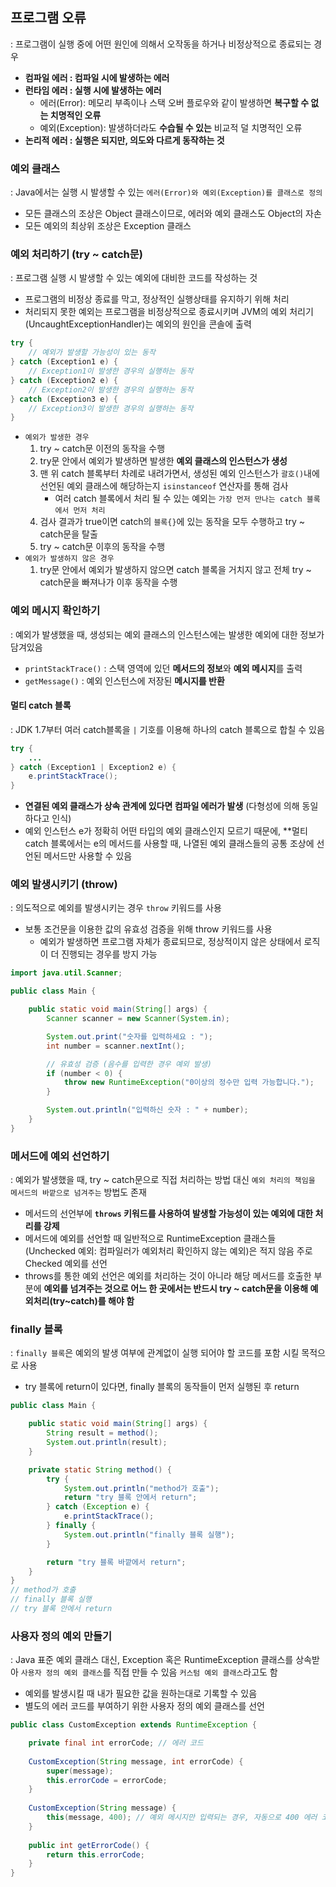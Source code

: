 ## 프로그램 오류
: 프로그램이 실행 중에 어떤 원인에 의해서 오작동을 하거나 비정상적으로 종료되는 경우
- **컴파일 에러 : 컴파일 시에 발생하는 에러**
- **런타임 에러 : 실행 시에 발생하는 에러**
	- 에러(Error): 메모리 부족이나 스택 오버 플로우와 같이 발생하면 **복구할 수 없는 치명적인 오류**
	- 예외(Exception): 발생하더라도 **수습될 수 있는** 비교적 덜 치명적인 오류
- **논리적 에러 : 실행은 되지만, 의도와 다르게 동작하는 것**

### 예외 클래스
: Java에서는 실행 시 발생할 수 있는 `에러(Error)와 예외(Exception)를 클래스로 정의`
- 모든 클래스의 조상은 Object 클래스이므로, 에러와 예외 클래스도 Object의 자손
- 모든 예외의 최상위 조상은 Exception 클래스

### 예외 처리하기 (try ~ catch문)
: 프로그램 실행 시 발생할 수 있는 예외에 대비한 코드를 작성하는 것
- 프로그램의 비정상 종료를 막고, 정상적인 실행상태를 유지하기 위해 처리
- 처리되지 못한 예외는 프로그램을 비정상적으로 종료시키며 JVM의 예외 처리기(UncaughtExceptionHandler)는 예외의 원인을 콘솔에 출력
```Java
try {
    // 예외가 발생할 가능성이 있는 동작
} catch (Exception1 e) {
    // Exception1이 발생한 경우의 실행하는 동작
} catch (Exception2 e) {
    // Exception2이 발생한 경우의 실행하는 동작
} catch (Exception3 e) {
    // Exception3이 발생한 경우의 실행하는 동작
}
```
- `예외가 발생한 경우`
	1. try ~ catch문 이전의 동작을 수행
	2. try문 안에서 예외가 발생하면 발생한 **예외 클래스의 인스턴스가 생성**
	3. 맨 위 catch 블록부터 차례로 내려가면서, 생성된 예외 인스턴스가 `괄호()`내에 선언된 예외 클래스에 해당하는지 `isinstanceof` 연산자를 통해 검사
	    -  여러 catch 블록에서 처리 될 수 있는 예외는 `가장 먼저 만나는 catch 블록에서 먼저 처리`
	4. 검사 결과가 true이면 catch의 `블록{}`에 있는 동작을 모두 수행하고 try ~ catch문을 탈출
	5. try ~ catch문 이후의 동작을 수행
- `예외가 발생하지 않은 경우`
    1. try문 안에서 예외가 발생하지 않으면 catch 블록을 거치지 않고 전체 try ~ catch문을 빠져나가 이후 동작을 수행

### 예외 메시지 확인하기
: 예외가 발생했을 때, 생성되는 예외 클래스의 인스턴스에는 발생한 예외에 대한 정보가 담겨있음
- `printStackTrace()` : 스택 영역에 있던 **메서드의 정보**와 **예외 메시지**를 출력
- `getMessage()` : 예외 인스턴스에 저장된 **메시지를 반환**

#### 멀티 catch 블록
: JDK 1.7부터 여러 catch블록을 `|` 기호를 이용해 하나의 catch 블록으로 합칠 수 있음
```java
try {
    ...
} catch (Exception1 | Exception2 e) {
    e.printStackTrace();
}
```
- **연결된 예외 클래스가 상속 관계에 있다면 컴파일 에러가 발생** (다형성에 의해 동일하다고 인식)
- 예외 인스턴스 e가 정확히 어떤 타입의 예외 클래스인지 모르기 때문에, **멀티 catch 블록에서는 e의 메서드를 사용할 때, 나열된 예외 클래스들의 공통 조상에 선언된 메서드만 사용할 수 있음

### 예외 발생시키기 (throw)
: 의도적으로 예외를 발생시키는 경우 `throw` 키워드를 사용
- 보통 조건문을 이용한 값의 유효성 검증을 위해 throw 키워드를 사용
	- 예외가 발생하면 프로그램 자체가 종료되므로, 정상적이지 않은 상태에서 로직이 더 진행되는 경우를 방지 가능
```Java
import java.util.Scanner;

public class Main {

    public static void main(String[] args) {
        Scanner scanner = new Scanner(System.in);

        System.out.print("숫자를 입력하세요 : ");
        int number = scanner.nextInt();

        // 유효성 검증 (음수를 입력한 경우 예외 발생)
        if (number < 0) {
            throw new RuntimeException("0이상의 정수만 입력 가능합니다.");
        }

        System.out.println("입력하신 숫자 : " + number);
    }
}
```

### 메서드에 예외 선언하기
: 예외가 발생했을 때, try ~ catch문으로 직접 처리하는 방법 대신 `예외 처리의 책임을 메서드의 바깥으로 넘겨주는` 방법도 존재
- 메서드의 선언부에 **`throws` 키워드를 사용하여 발생할 가능성이 있는 예외에 대한 처리를 강제**
- 메서드에 예외를 선언할 때 일반적으로 RuntimeException 클래스들(Unchecked 예외: 컴파일러가 예외처리 확인하지 않는 예외)은 적지 않음 주로 Checked 예외를 선언
- throws를 통한 예외 선언은 예외를 처리하는 것이 아니라 해당 메서드를 호출한 부분에 **예외를 넘겨주는 것으로 어느 한 곳에서는 반드시 try ~ catch문을 이용해 예외처리(try~catch)를 해야 함**

### finally 블록
: `finally 블록`은 예외의 발생 여부에 관계없이 실행 되어야 할 코드를 포함 시킬 목적으로 사용
- try 블록에 return이 있다면, finally 블록의 동작들이 먼저 실행된 후 return
```Java
public class Main {

    public static void main(String[] args) {
        String result = method();
        System.out.println(result);
    }

    private static String method() {
        try {
            System.out.println("method가 호출");
            return "try 블록 안에서 return";
        } catch (Exception e) {
            e.printStackTrace();
        } finally {
            System.out.println("finally 블록 실행");
        }

        return "try 블록 바깥에서 return";
    }
}
// method가 호출
// finally 블록 실행
// try 블록 안에서 return
```

### 사용자 정의 예외 만들기
: Java 표준 예외 클래스 대신, Exception 혹은 RuntimeException 클래스를 상속받아 `사용자 정의 예외 클래스`를 직접 만들 수 있음 `커스텀 예외 클래스`라고도 함
- 예외를 발생시킬 때 내가 필요한 값을 원하는대로 기록할 수 있음
- 별도의 에러 코드를 부여하기 위한 사용자 정의 예외 클래스를 선언
```Java
public class CustomException extends RuntimeException {

    private final int errorCode; // 에러 코드
    
    CustomException(String message, int errorCode) {
        super(message);
        this.errorCode = errorCode;
    }
    
    CustomException(String message) {
        this(message, 400); // 예외 메시지만 입력되는 경우, 자동으로 400 에러 코드로 부여
    }
    
    public int getErrorCode() {
        return this.errorCode;
    }
}
```